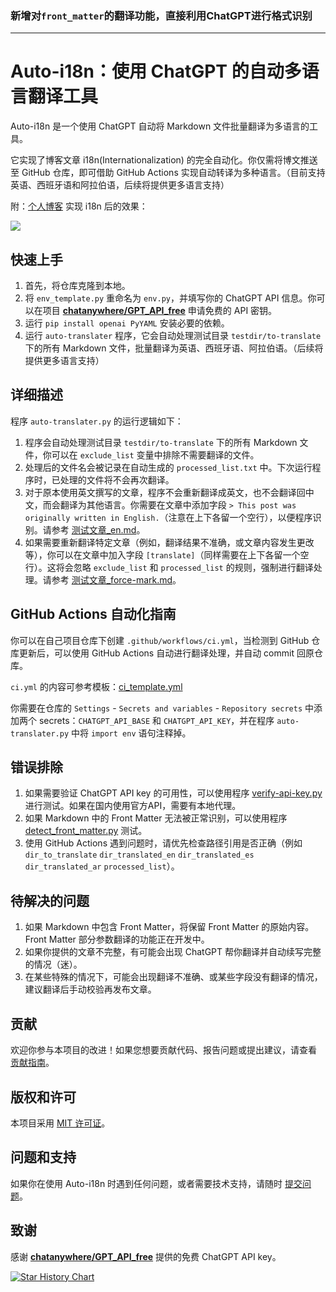 ### 新增对`front_matter`的翻译功能，直接利用ChatGPT进行格式识别

------------------------------------------------------------------------------------------------------
# Auto-i18n：使用 ChatGPT 的自动多语言翻译工具

Auto-i18n 是一个使用 ChatGPT 自动将 Markdown 文件批量翻译为多语言的工具。

它实现了博客文章 i18n(Internationalization) 的完全自动化。你仅需将博文推送至 GitHub 仓库，即可借助 GitHub Actions 实现自动转译为多种语言。（目前支持英语、西班牙语和阿拉伯语，后续将提供更多语言支持）

附：[个人博客](https://wiki-power.com) 实现 i18n 后的效果：

![](https://img.wiki-power.com/d/wiki-media/img/202310151317234.png)

## 快速上手

1. 首先，将仓库克隆到本地。
2. 将 `env_template.py` 重命名为 `env.py`，并填写你的 ChatGPT API 信息。你可以在项目 [**chatanywhere/GPT_API_free**](https://github.com/chatanywhere/GPT_API_free) 申请免费的 API 密钥。
3. 运行 `pip install openai PyYAML` 安装必要的依赖。
4. 运行 `auto-translater` 程序，它会自动处理测试目录 `testdir/to-translate` 下的所有 Markdown 文件，批量翻译为英语、西班牙语、阿拉伯语。（后续将提供更多语言支持）

## 详细描述

程序 `auto-translater.py` 的运行逻辑如下：

1. 程序会自动处理测试目录 `testdir/to-translate` 下的所有 Markdown 文件，你可以在 `exclude_list` 变量中排除不需要翻译的文件。
2. 处理后的文件名会被记录在自动生成的 `processed_list.txt` 中。下次运行程序时，已处理的文件将不会再次翻译。
3. 对于原本使用英文撰写的文章，程序不会重新翻译成英文，也不会翻译回中文，而会翻译为其他语言。你需要在文章中添加字段 `> This post was originally written in English.`（注意在上下各留一个空行），以便程序识别。请参考 [测试文章\_en.md](testdir/to-translate/测试文章_en.md)。
4. 如果需要重新翻译特定文章（例如，翻译结果不准确，或文章内容发生更改等），你可以在文章中加入字段 `[translate]`（同样需要在上下各留一个空行）。这将会忽略 `exclude_list` 和 `processed_list` 的规则，强制进行翻译处理。请参考 [测试文章\_force-mark.md](testdir/to-translate/测试文章_force-mark.md)。

## GitHub Actions 自动化指南

你可以在自己项目仓库下创建 `.github/workflows/ci.yml`，当检测到 GitHub 仓库更新后，可以使用 GitHub Actions 自动进行翻译处理，并自动 commit 回原仓库。

`ci.yml` 的内容可参考模板：[ci_template.yml](ci_template.yml)

你需要在仓库的 `Settings` - `Secrets and variables` - `Repository secrets` 中添加两个 secrets：`CHATGPT_API_BASE` 和 `CHATGPT_API_KEY`，并在程序 `auto-translater.py` 中将 `import env` 语句注释掉。

## 错误排除

1. 如果需要验证 ChatGPT API key 的可用性，可以使用程序 [verify-api-key.py](Archive/verify-api-key.py) 进行测试。如果在国内使用官方API，需要有本地代理。
2. 如果 Markdown 中的 Front Matter 无法被正常识别，可以使用程序 [detect_front_matter.py](Archive/detect_front_matter.py) 测试。
3. 使用 GitHub Actions 遇到问题时，请优先检查路径引用是否正确（例如 `dir_to_translate` `dir_translated_en` `dir_translated_es` `dir_translated_ar` `processed_list`）。

## 待解决的问题

1. 如果 Markdown 中包含 Front Matter，将保留 Front Matter 的原始内容。Front Matter 部分参数翻译的功能正在开发中。 
2. 如果你提供的文章不完整，有可能会出现 ChatGPT 帮你翻译并自动续写完整的情况（迷）。
3. 在某些特殊的情况下，可能会出现翻译不准确、或某些字段没有翻译的情况，建议翻译后手动校验再发布文章。

## 贡献

欢迎你参与本项目的改进！如果您想要贡献代码、报告问题或提出建议，请查看 [贡献指南](CONTRIBUTING.md)。

## 版权和许可

本项目采用 [MIT 许可证](LICENSE)。

## 问题和支持

如果你在使用 Auto-i18n 时遇到任何问题，或者需要技术支持，请随时 [提交问题](https://github.com/linyuxuanlin/Auto-i18n/issues)。

## 致谢

感谢 [**chatanywhere/GPT_API_free**](https://github.com/chatanywhere/GPT_API_free) 提供的免费 ChatGPT API key。

[![Star History Chart](https://api.star-history.com/svg?repos=linyuxuanlin/Auto-i18n&type=Date)](https://star-history.com/#linyuxuanlin/Auto-i18n&Date)
